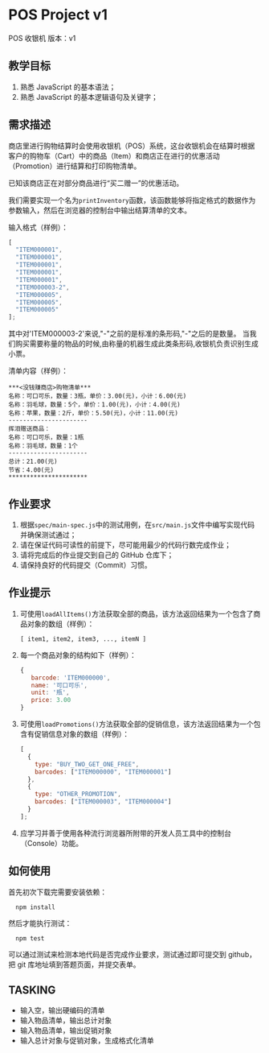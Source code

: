 # POS Project v1

POS 收银机 版本：v1

## 教学目标

1.  熟悉 JavaScript 的基本语法；
2.  熟悉 JavaScript 的基本逻辑语句及关键字；

## 需求描述

商店里进行购物结算时会使用收银机（POS）系统，这台收银机会在结算时根据客户的购物车（Cart）中的商品（Item）和商店正在进行的优惠活动（Promotion）进行结算和打印购物清单。

已知该商店正在对部分商品进行“买二赠一”的优惠活动。

我们需要实现一个名为`printInventory`函数，该函数能够将指定格式的数据作为参数输入，然后在浏览器的控制台中输出结算清单的文本。

输入格式（样例）：

```javascript
[
  "ITEM000001",
  "ITEM000001",
  "ITEM000001",
  "ITEM000001",
  "ITEM000001",
  "ITEM000003-2",
  "ITEM000005",
  "ITEM000005",
  "ITEM000005"
];
```

其中对'ITEM000003-2'来说,"-"之前的是标准的条形码,"-"之后的是数量。
当我们购买需要称量的物品的时候,由称量的机器生成此类条形码,收银机负责识别生成小票。

清单内容（样例）：

```
***<没钱赚商店>购物清单***
名称：可口可乐，数量：3瓶，单价：3.00(元)，小计：6.00(元)
名称：羽毛球，数量：5个，单价：1.00(元)，小计：4.00(元)
名称：苹果，数量：2斤，单价：5.50(元)，小计：11.00(元)
----------------------
挥泪赠送商品：
名称：可口可乐，数量：1瓶
名称：羽毛球，数量：1个
----------------------
总计：21.00(元)
节省：4.00(元)
**********************
```

## 作业要求

1.  根据`spec/main-spec.js`中的测试用例，在`src/main.js`文件中编写实现代码并确保测试通过；
2.  请在保证代码可读性的前提下，尽可能用最少的代码行数完成作业；
3.  请将完成后的作业提交到自己的 GitHub 仓库下；
4.  请保持良好的代码提交（Commit）习惯。

## 作业提示

1.  可使用`loadAllItems()`方法获取全部的商品，该方法返回结果为一个包含了商品对象的数组（样例）：

    ```
    [ item1, item2, item3, ..., itemN ]
    ```

2.  每一个商品对象的结构如下（样例）：

    ```javascript
    {
       barcode: 'ITEM000000',
       name: '可口可乐',
       unit: '瓶',
       price: 3.00
    }
    ```

3.  可使用`loadPromotions()`方法获取全部的促销信息，该方法返回结果为一个包含有促销信息对象的数组（样例）：

    ```javascript
    [
      {
        type: "BUY_TWO_GET_ONE_FREE",
        barcodes: ["ITEM000000", "ITEM000001"]
      },
      {
        type: "OTHER_PROMOTION",
        barcodes: ["ITEM000003", "ITEM000004"]
      }
    ];
    ```

4.  应学习并善于使用各种流行浏览器所附带的开发人员工具中的控制台（Console）功能。

## 如何使用

首先初次下载完需要安装依赖：

```
  npm install
```

然后才能执行测试：

```
  npm test
```

可以通过测试来检测本地代码是否完成作业要求，测试通过即可提交到 github，把 git 库地址填到答题页面，并提交表单。

## TASKING

- 输入空，输出硬编码的清单
- 输入物品清单，输出总计对象
- 输入物品清单，输出促销对象
- 输入总计对象与促销对象，生成格式化清单
